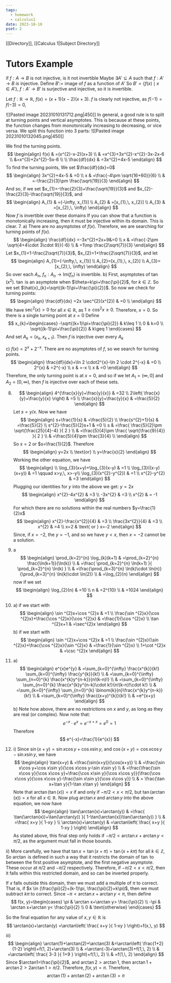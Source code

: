 ```yaml
---
tags:
  - homework
  - calculus1
date: 2023-10-10
pset: 2
---
```

[[Directory]], [[Calculus 1|Subject Directory]]
# Tutors Example
if $f:A\to{} B$ is not injective, is it not invertible
Maybe $\exists A'\subseteq A$ such that $f:A'\to{} B$ *is* injective. 
Define $B':=$ image of $f$ as a function of $A'$
So $B'=\{ f(x)\mid x \in A' \}$, $f:A'\to{} B'$ is surjective and injective, so it is invertible.


Let $f:\mathbb{R}\to{} \mathbb{R}$, $f(x)=(x+1)(x-2)(x+3)$. $f$ is clearly not injective, as $f(-1)=f(-3)=0$, 

![[Pasted image 20231010131712.png|450]]
In general, a good rule is to split at turning points and vertical asymptotes. This is because at these points, the function changes from monotonically increasing to decreasing, or vice versa.
We split this function into 3 parts:
![[Pasted image 20231010132045.png|450]]

We find the turning points.
$$
\begin{align}
f(x) & =(x^{2}-x-2)(x+3) \\
 & =x^{3}+3x^{2}-x^{2}-3x-2x-6 \\
 &=x^{3}+2x^{2}-5x-6 \\
 \\
\frac{df}{dx}  & =3x^{2}+4x-5
\end{align}
$$
To find the turning points, We set $\frac{df}{dx}=0$
$$
\begin{align}
3x^{2}+4x-5 & =0 \\
x & =\frac{-4\pm \sqrt{16+60}}{6} \\
 & =-\frac{2}{3}\pm \frac{\sqrt{19}}{3}
\end{align}
$$
And so, if we set $x_{1}=-\frac{2}{3}+\frac{\sqrt{19}}{3}$ and $x_{2}-\frac{2}{3}-\frac{\sqrt{19}}{3}$, and 
$$
\begin{align}
A_{1} & =(-\infty, x_{1}] \\
A_{2} & =[x_{1},\, x_{2}] \\
A_{3} & =[x_{2},\, \infty)
\end{align}
$$
Now $f$ is invertible over these domains
If you can show that a function is monotonically increasing, then it must be injective within its domain. This is clear.
7. 
a) There are no asymptotes of $f(x)$. Therefore, we are searching for turning points of $f(x)$.
$$
\begin{align}
 \frac{df}{dx} =-3x^{2}+2x+9&=0  \\
 x & =\frac{-2\pm \sqrt{4+4\cdot 3\cdot 9}}{-6} \\
 & =1\mp \frac{2\sqrt{7}}{3} 
 \end{align}
$$
Let $x_{1}=1-\frac{2\sqrt{7}}{3}$, $x_{2}=1+\frac{2\sqrt{7}}{3}$, and let
$$
\begin{align}
A_{1}=(-\infty,\, x_{1}] \\
A_{2}=[x_{1},\, x_{2}] \\
A_{3}=[x_{2},\, \infty)
\end{align}
$$
So over each $A_{n}$, $f_{n}:A_{n}\to{} \mathrm{Im}(f_{n})$ is invertible.
b) First, asymptotes of $\tan(x^{2})$.
$\tan$ is an asymptote when $\theta=k\pi+\frac{\pi}{2}$, for $k\in\mathbb{Z}$. So we set $\hat{x}_{k}=\sqrt{(k-1)\pi+\frac{\pi}{2}}$. So now we check for turning points:
$$
\begin{align}
 \frac{df}{dx} =2x \sec^{2}(x^{2}) & =0 \\
 \end{align}
$$
We have $\sec^{2}(x)>0$ for all $x \in \mathbb{R}$, as $1\geq\cos ^{2} x\geq0$. Therefore, $x=0$. So there is a single turning point at $x=0$
Define 
$$
x_{k}=\begin{cases}
-\sqrt{(k+1)\pi+\frac{\pi}{2}} & k\leq 1 \\
0 & k=0 \\
\sqrt{(k-1)\pi+\frac{\pi}{2}} & k\geq 1
\end{cases}
$$
And set $A_{k}=(x_{k},\,x_{k+1})$. Then $f$ is injective over every $A_{k}$

c) $f(x)=2^{x}+2^{-x}$. There are no asymptotes of $f$, so we search for turning points.
$$
\begin{align}
\frac{df}{dx}=\ln 2 \cdot2^{x}-\ln 2 \cdot 2^{-x} & =0 \\
 2^{x} & =2^{-x} \\
x & =-x \\
x & =0
\end{align}
$$
Therefore, the only turning point is at $x=0$, and so if we let $A_{1}=(\infty, 0]$ and $A_{2}=[0, \infty)$, then $f$ is injective over each of these sets.

8. $$
\begin{align}
 4^{\frac{x}{y}+\frac{y}{x}} & =32   \\
2\left( \frac{x}{y}+\frac{y}{x} \right) & =5 \\
\frac{x}{y}+\frac{y}{x} & =\frac{5}{2}
 \end{align}
$$
Let $s=y/x$. Now we have 
$$
\begin{align}
 s+\frac{1}{s} & =\frac{5}{2}   \\
\frac{s^{2}+1}{s} & =\frac{5}{2}   \\
s^{2}-\frac{5}{2}s+1 & =0 \\
s & =\frac{ \frac{5}{2}\pm \sqrt{\frac{25}{4}-4} }{ 2 } \\
 & =\frac{5}{4}\pm \frac{ \sqrt{\frac{9}{4}} }{ 2 } \\
 & =\frac{5}{4}\pm \frac{3}{4} \\
\end{align}
$$
So $s=2$ or $s=\frac{1}{2}$. Therefore
$$
\begin{align}
y=2x \\
\text{or} \\
y=\frac{x}{2}
\end{align}
$$
Working the other equation, we have
$$
\begin{align} \\
\log_{3}(x+y)+\log_{3}(x-y) & =1 \\
\log_{3}((x-y)(x+y)) & =1 \qquad x>y,\, x>-y\\ 
\log_{3}(x^{2}-y^{2}) & =1 \\
x^{2}-y^{2} & =3
\end{align}
$$
Plugging our identities for $y$ into the above we get:
$y=2x$
$$
\begin{align}
 x^{2}-4x^{2} & =3   \\
-3x^{2} & =3 \\
 x^{2} & = -1
 \end{align}
$$
For which there are no solutions within the real numbers
$y=\frac{1}{2}x$
$$
\begin{align}
 x^{2}-\frac{x^{2}}{4} & =3   \\
\frac{3x^{2}}{4} & =3 \\
x^{2} & =4 \\
x=2 & \text{ or } x=-2
 \end{align}
$$
Since, if $x=-2$, the $y=-1$, and so we have $y<x$, then $x=-2$ cannot be a solution.

9. a
$$
\begin{align}
 \prod_{k=2}^{n} \log_{k}(k+1) & =\prod_{k=2}^{n} \frac{\ln(k+1)}{\ln(k)} \\
 & =\frac{ \prod_{k=2}^{n} \ln(k+1) }{ \prod_{k=2}^{n} \ln(k) } \\
 & =\frac{\prod_{k=3}^{n} \ln(k)\cdot \ln(n)}{\prod_{k=3}^{n} \ln(k)\cdot \ln(2)} \\
 & =\log_{2}(n)
 \end{align}
$$
now if we set
$$
\begin{align}
 \log_{2}(n) & =10   \\
n & =2^{10} \\
 & =1024
 \end{align}
$$
10. a) if we start with 
$$
\begin{align}
 \sin ^{2}x+\cos ^{2}x & =1   \\
\frac{\sin ^{2}x}{\cos ^{2}x}+\frac{\cos ^{2}x}{\cos ^{2}x} & =\frac{1}{\cos ^{2}x} \\
\tan ^{2}x+1 & =\sec^{2}x
 \end{align}
$$
b) if we start with
$$
\begin{align}
 \sin ^{2}x+\cos ^{2}x  & =1  \\
\frac{\sin ^{2}x}{\sin ^{2}x}+\frac{\cos ^{2}x}{\sin ^{2}x} & =\frac{1}{\sin ^{2}x} \\
1+\cot ^{2}x & =\csc ^{2}x
 \end{align}
$$
11. a)
$$
\begin{align}
 e^{x}e^{y} & =\sum_{k=0}^{\infty} \frac{x^{k}}{k!} \sum_{k=0}^{\infty} \frac{y^{k}}{k!}   \\
 & =\sum_{k=0}^{\infty} \sum_{n=0}^{k} \frac{x^{k}y^{n-k}}{n!(k-n)!} \\
 & =\sum_{k=0}^{\infty} \sum_{n=0}^{k} \frac{x^{k}y^{n-k}\cdot k!}{n!(k-n)!\cdot k!} \\
& =\sum_{k=0}^{\infty} \sum_{n=0}^{k} \binom{k}{n}\frac{x^{k}y^{n-k}}{k!} \\
& =\sum_{k=0}^{\infty} \frac{(x+y)^{k}}{k!} \\
 & =e^{x+y}
 \end{align}
$$
b) Note how above, there are no restrictions on $x$ and $y$, as long as they are real (or complex). Now note that:
$$
e^{-x}\cdot e^{x}=e^{-x+x}=e^{0}=1
$$
Therefore
$$
e^{-x}=\frac{1}{e^{x}}
$$

12. i) Since $\sin(x+y)=\sin x\cos y+\cos x\sin y$, and $\cos(x+y)=\cos x\cos y-\sin x\sin y$, we have
$$
\begin{align}
\tan(x+y) & =\frac{\sin(x+y)}{\cos(x+y)}  \\
& =\frac{\sin x\cos y+\cos x\sin y}{\cos x\cos y-\sin x\sin y} \\
& =\frac{\frac{\sin x\cos y}{\cos x\cos y}+\frac{\cos x\sin y}{\cos x\cos y}}{\frac{\cos x\cos y}{\cos x\cos y}-\frac{\sin x\sin y}{\cos x\cos y}} \\
& = \frac{\tan x+\tan y}{1-\tan x\tan y}
\end{align}
$$
Note that $\arctan(\tan (x))=x$ if and only if $-\pi/2 <x<\pi/2$, but $\tan(\arctan(x))=x$ for all $x \in\mathbb{R}$. Now plug $\arctan x$ and $\arctan y$ into the above equation, we now have
$$
\begin{align}
 \tan(\arctan(x)+\arctan(y))  & =\frac{ \tan(\arctan(x))+\tan(\arctan(y)) }{ 1-\tan(\arctan(x))\tan(\arctan(y)) } \\
 & =\frac{ x+y }{ 1-xy } \\
\arctan(x)+\arctan(y) & =\arctan\left( \frac{ x+y }{ 1-xy } \right)
 \end{align}
$$
As stated above, this final step only holds if $-\pi/2<\arctan x+\arctan y<\pi/2$, as the argument must fall in those bounds.

ii)
More carefully, we have that $\tan x=\tan(x+\pi)=\tan(x+k\pi)$ for all $k \in \mathbb{Z}$, So $\arctan$ is defined in such a way that it restricts the domain of $\tan$ to between the first positive asymptote, and the first negative asymptote. These occur at $\pi/2$ and $-\pi/2$ respectively. Therefore, if $-\pi/2<x<\pi/2$, then it falls within this restricted domain, and so can be inverted properly. 

If $x$ falls outside this domain, then we must add a multiple of $\pi$ to correct. That is, if $x \in (\frac{\pi}{2}+(k-1)\pi, \frac{\pi}{2}+k\pi)$, then we must subtract $k\pi$ to correct. Since $-\pi<\arctan x+\arctan y<\pi$, then define
$$
f(x, y)=\begin{cases}
\pi & \arctan x+\arctan y> \frac{\pi}{2} \\
-\pi & \arctan x+\arctan y< \frac{\pi}{2} \\
0 & \text{otherwise}
\end{cases}
$$

So the final equation for any value of $x, y \in \mathbb{R}$ is
$$
\arctan(x)+\arctan(y) =\arctan\left( \frac{ x+y }{ 1-xy } \right)+f(x,\, y)
$$

iii)
$$
\begin{align}
	 \arctan(1)+\arctan(2)+\arctan(3) &=\arctan\left( \frac{1+2}{1-2} \right)+f(1, 2)+\arctan(3) \\
	 & =\arctan(-3)+\arctan(3)+f(1,\, 2) \\
 & =\arctan\left( \frac{ 3-3 }{ 1+9 } \right)+f(1,\, 2) \\
 & =f(1,\, 2)
 \end{align}
$$
Since $\arctan1=\frac{\pi}{2}$, and $\arctan 2 > \arctan 1$, then $\arctan 1+ \arctan 2>2\arctan1>\pi/2$. Therefore, $f(x,\,y)=\pi$.
Therefore, $$
\arctan(1)+\arctan(2)+\arctan(3)=\pi
$$
